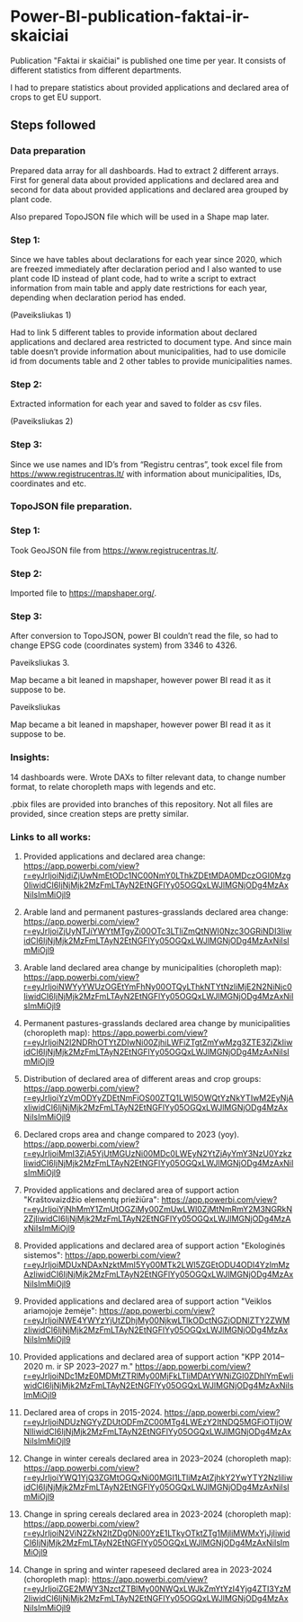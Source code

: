# Power-BI-publication-faktai-ir-skaiciai




Publication "Faktai ir skaičiai" is published one time per year. It consists of different statistics from different departments.

I had to prepare statistics about provided applications and declared area of crops to get EU support.

## Steps followed

### Data preparation
Prepared data array for all dashboards. Had to extract 2 different arrays. First for general data about provided applications and declared area and second for data about provided applications and declared area grouped by plant code.

Also prepared TopoJSON file which will be used in a Shape map later.

### Step 1:
Since we have tables about declarations for each year since 2020, which are freezed immediately after declaration period and I also wanted to use plant code ID instead of plant code, had to write a script to extract information from main table and apply date restrictions for each year, depending when declaration period has ended.

(Paveiksliukas 1)

Had to link 5 different tables to provide information about declared applications and declared area restricted to document type. And since main table doesn‘t provide information about municipalities, had to use domicile id from documents table and 2 other tables to provide municipalities names.

### Step 2: 
Extracted information for each year and saved to folder as csv files.

(Paveiksliukas 2)

### Step 3:

Since we use names and ID’s from “Registru centras”, took excel file from https://www.registrucentras.lt/ with information about municipalities, IDs, coordinates and etc.

### TopoJSON file preparation.

### Step 1: 
Took GeoJSON file from https://www.registrucentras.lt/. 

### Step 2: 
Imported file to https://mapshaper.org/.

### Step 3: 
After conversion to TopoJSON, power BI couldn’t read the file, so had to change EPSG code (coordinates system) from 3346 to 4326. 

Paveiksliukas 3.

Map became a bit leaned in mapshaper, however power BI read it as it suppose to be.

Paveiksliukas

Map became a bit leaned in mapshaper, however power BI read it as it suppose to be.

### Insights:

14 dashboards were. Wrote DAXs to filter relevant data, to change number format, to relate choropleth maps with legends and etc.

.pbix files are provided into branches of this repository. Not all files are provided, since creation steps are pretty similar.

### Links to all works:

1.	Provided applications and declared area change:
https://app.powerbi.com/view?r=eyJrIjoiNjdiZjUwNmEtODc1NC00NmY0LThkZDEtMDA0MDczOGI0Mzg0IiwidCI6IjNjMjk2MzFmLTAyN2EtNGFlYy05OGQxLWJlMGNjODg4MzAxNiIsImMiOjl9

2.	Arable land and permanent pastures-grasslands declared area change:
https://app.powerbi.com/view?r=eyJrIjoiZjUyNTJiYWYtMTgyZi00OTc3LTliZmQtNWI0Nzc3OGRiNDI3IiwidCI6IjNjMjk2MzFmLTAyN2EtNGFlYy05OGQxLWJlMGNjODg4MzAxNiIsImMiOjl9

3.	Arable land declared area change by municipalities (choropleth map):
https://app.powerbi.com/view?r=eyJrIjoiNWYyYWUzOGEtYmFhNy00OTQyLThkNTYtNzliMjE2N2NiNjc0IiwidCI6IjNjMjk2MzFmLTAyN2EtNGFlYy05OGQxLWJlMGNjODg4MzAxNiIsImMiOjl9

4.	Permanent pastures-grasslands declared area change by municipalities (choropleth map):
https://app.powerbi.com/view?r=eyJrIjoiN2I2NDRhOTYtZDIwNi00ZjhiLWFiZTgtZmYwMzg3ZTE3ZjZkIiwidCI6IjNjMjk2MzFmLTAyN2EtNGFlYy05OGQxLWJlMGNjODg4MzAxNiIsImMiOjl9

5.	Distribution of declared area of different areas and crop groups:
https://app.powerbi.com/view?r=eyJrIjoiYzVmODYyZDEtNmFiOS00ZTQ1LWI5OWQtYzNkYTIwM2EyNjAxIiwidCI6IjNjMjk2MzFmLTAyN2EtNGFlYy05OGQxLWJlMGNjODg4MzAxNiIsImMiOjl9

6. Declared crops area and change compared to 2023 (yoy). 
https://app.powerbi.com/view?r=eyJrIjoiMmI3ZjA5YjUtMGUzNi00MDc0LWEyN2YtZjAyYmY3NzU0YzkzIiwidCI6IjNjMjk2MzFmLTAyN2EtNGFlYy05OGQxLWJlMGNjODg4MzAxNiIsImMiOjl9

7.	Provided applications and declared area of support action "Kraštovaizdžio elementų priežiūra":
https://app.powerbi.com/view?r=eyJrIjoiYjNhMmY1ZmUtOGZiMy00ZmUwLWI0ZjMtNmRmY2M3NGRkN2ZjIiwidCI6IjNjMjk2MzFmLTAyN2EtNGFlYy05OGQxLWJlMGNjODg4MzAxNiIsImMiOjl9

8.	Provided applications and declared area of support action "Ekologinės sistemos":
https://app.powerbi.com/view?r=eyJrIjoiMDUxNDAxNzktMmI5Yy00MTk2LWI5ZGEtODU4ODI4YzlmMzAzIiwidCI6IjNjMjk2MzFmLTAyN2EtNGFlYy05OGQxLWJlMGNjODg4MzAxNiIsImMiOjl9

9.	Provided applications and declared area of support action "Veiklos ariamojoje žemėje":
https://app.powerbi.com/view?r=eyJrIjoiNWE4YWYzYjUtZDhjMy00NjkwLTlkODctNGZjODNlZTY2ZWMzIiwidCI6IjNjMjk2MzFmLTAyN2EtNGFlYy05OGQxLWJlMGNjODg4MzAxNiIsImMiOjl9

10.	 Provided applications and declared area of support action "KPP 2014–2020 m. ir SP 2023–2027 m."
https://app.powerbi.com/view?r=eyJrIjoiNDc1MzE0MDMtZTRlMy00MjFkLTliMDAtYWNiZGI0ZDhlYmEwIiwidCI6IjNjMjk2MzFmLTAyN2EtNGFlYy05OGQxLWJlMGNjODg4MzAxNiIsImMiOjl9

11.	 Declared area of crops in 2015-2024.
https://app.powerbi.com/view?r=eyJrIjoiNDUzNGYyZDUtODFmZC00MTg4LWEzY2ItNDQ5MGFiOTljOWNlIiwidCI6IjNjMjk2MzFmLTAyN2EtNGFlYy05OGQxLWJlMGNjODg4MzAxNiIsImMiOjl9

12.	 Change in winter cereals declared area in 2023–2024 (choropleth map):
https://app.powerbi.com/view?r=eyJrIjoiYWQ1YjQ3ZGMtOGQxNi00MGI1LTliMzAtZjhkY2YwYTY2NzliIiwidCI6IjNjMjk2MzFmLTAyN2EtNGFlYy05OGQxLWJlMGNjODg4MzAxNiIsImMiOjl9

13. Change in spring cereals declared area in 2023-2024 (choropleth map):
https://app.powerbi.com/view?r=eyJrIjoiN2ViN2ZkN2ItZDg0Ni00YzE1LTkyOTktZTg1MjliMWMxYjJjIiwidCI6IjNjMjk2MzFmLTAyN2EtNGFlYy05OGQxLWJlMGNjODg4MzAxNiIsImMiOjl9

14. Change in spring and winter rapeseed declared area in 2023-2024 (choropleth map):
https://app.powerbi.com/view?r=eyJrIjoiZGE2MWY3NzctZTBlMy00NWQxLWJkZmYtYzI4Yjg4ZTI3YzM2IiwidCI6IjNjMjk2MzFmLTAyN2EtNGFlYy05OGQxLWJlMGNjODg4MzAxNiIsImMiOjl9

